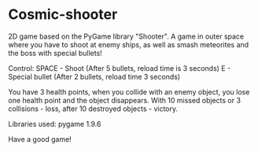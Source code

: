 # Cosmic-shooter
2D game based on the PyGame library "Shooter". A game in outer space where you have to shoot at enemy ships, as well as smash meteorites and the boss with special bullets!

Control:
SPACE - Shoot (After 5 bullets, reload time is 3 seconds)
E - Special bullet (After 2 bullets, reload time 3 seconds)

You have 3 health points, when you collide with an enemy object, you lose one health point and the object disappears. With 10 missed objects or 3 collisions - loss, after 10 destroyed objects - victory.

Libraries used:
pygame 1.9.6


Have a good game!
